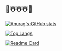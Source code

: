 ## 🎊☃️☃️☃️🎊
[![Anurag's GitHub stats](https://github-readme-stats.vercel.app/api?username=kaoxa\&rank_icon=github&show_icons=true&theme=rose_pine)](https://github.com/anuraghazra/github-readme-stats)

[![Top Langs](https://github-readme-stats.vercel.app/api/top-langs/?username=anuraghazra&layout=compact)](https://github.com/anuraghazra/github-readme-stats)

[![Readme Card](https://github-readme-stats.vercel.app/api/pin/?username=anuraghazra&repo=github-readme-stats)](https://github.com/anuraghazra/github-readme-stats)

